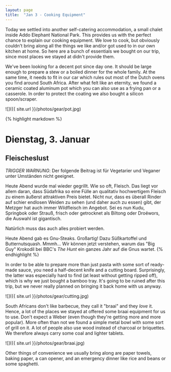 ```yaml
---
layout: page
title:  "Jan 3 - Cooking Equipment"
---
```


Today we settled into another self-catering accommodation, a small chalet inside Addo Elephant National Park. This provides us with the perfect chance to explain our cooking equipment. We love to cook, but obviously couldn't bring along all the things we like and/or got used to in our own kitchen at home. So here are a bunch of essentials we bought on our trip, since most places we stayed at didn't provide them.

We've been looking for a decent pot since day one. It should be large enough to prepare a stew or a boiled dinner for the whole family. At the same time, it needs to fit in our car which rules out most of the Dutch ovens you find around South Africa. After what felt like an eternity, we found a ceramic coated aluminum pot which you can also use as a frying pan or a casserole. In order to protect the coating we also bought a silicon spoon/scraper.

![]({{ site.url }}/photos/gear/pot.jpg)

{% highlight markdown %}
# Dienstag, 3. Januar
## Fleischeslust

_TRIGGER WARNUNG_:
Der folgende Beitrag ist für Vegetarier und Veganer unter Umständen nicht geeignet.

Heute Abend wurde mal wieder gegrillt. Wie so oft, Fleisch. Das liegt vor allem daran, dass Südafrika so eine Fülle an qualitativ hochwertigem Fleisch zu einem äußerst attraktiven Preis bietet. Nicht nur, dass es überall Rinder auf schier endlosen Weiden zu sehen (und daher auch zu essen) gibt, der Metzger hat auch immer Wildfleisch im Angebot. Sei es nun Kudu, Springbok oder Strauß, frisch oder getrocknet als Biltong oder Droëwors, die Auswahl ist gigantisch.

Natürlich muss das auch alles probiert werden.

Heute Abend gab es Gnu-Steaks. Großartig! Dazu Süßkartoffel und Butternutsquash. Mmmh... Wir können jetzt verstehen, warum das "Big Guy" Krokodil bei BBC's _The Hunt_ ein ganzes Jahr auf die Gnus wartet.
{% endhighlight %}

In order to be able to prepare more than just pasta with some sort of ready-made sauce, you need a half-decent knife and a cutting board. Surprisingly, the latter was especially hard to find (at least without getting ripped off), which is why we just bought a bamboo tray. It's going to be ruined after this trip, but we never really planned on bringing it back home with us anyway.

![]({{ site.url }}/photos/gear/cutting.jpg)

South Africans don't like barbecue, they call it "braai" and they _love_ it. Hence, a lot of the places we stayed at offered some braai equipment for us to use. Don't expect a Weber (even though they're getting more and more popular). More often than not we found a simple metal bowl with some sort of grill on it. A lot of people also use wood instead of charcoal or briquettes. We therefore always carry some coal and lighter tablets.

![]({{ site.url }}/photos/gear/braai.jpg)

Other things of convenience we usually bring along are paper towels, baking paper, a can opener, and an emergency dinner like rice and beans or some spaghetti.
